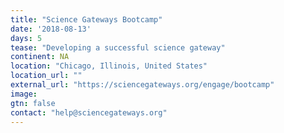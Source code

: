 ```yaml
---
title: "Science Gateways Bootcamp"
date: '2018-08-13'
days: 5
tease: "Developing a successful science gateway"
continent: NA
location: "Chicago, Illinois, United States"
location_url: ""
external_url: "https://sciencegateways.org/engage/bootcamp"
image: 
gtn: false
contact: "help@sciencegateways.org"
---
```

